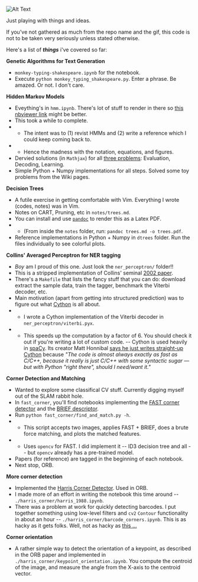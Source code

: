 ![Alt Text](https://cdn190.picsart.com/230925670045202.gif)

Just playing with things and ideas.

If you've not gathered as much from the repo name and the gif, this code is not to be taken very seriously unless stated otherwise.

Here's a list of ***things*** i've covered so far:

**Genetic Algorithms for Text Generation**
- `monkey-typing-shakespeare.ipynb` for the notebook.
- Execute `python monkey_typing_shakespeare.py`. Enter a phrase. Be amazed. Or not. I don't care.

**Hidden Markov Models**
- Eveything's in `hmm.ipynb`. There's lot of stuff to render in there so [this nbviewer link](https://nbviewer.jupyter.org/github/priyamtejaswin/c00lHaX/blob/master/hmm.ipynb) might be better.
- This took a while to complete.
- - The intent was to (1) revist HMMs and (2) write a reference which I could keep coming back to.
- - Hence the madness with the notation, equations, and figures.
- Dervied solutions (in `Mathjax`) for all [three problems](https://www.ece.ucsb.edu/Faculty/Rabiner/ece259/Reprints/tutorial%20on%20hmm%20and%20applications.pdf): Evaluation, Decoding, Learning.
- Simple Python + Numpy implementations for all steps. Solved some toy problems from the Wiki pages.

**Decision Trees**
- A futile exercise in getting comfortable with Vim. Everything I wrote (codes, notes) was in Vim.
- Notes on CART, Pruning, etc in `notes/trees.md`.
- You can install and use [`pandoc`](https://pandoc.org/) to render this as a Latex PDF.
- - (From inside the `notes` folder, run: `pandoc trees.md -o trees.pdf`.
- Reference implementations in Python + Numpy in `dtrees` folder. Run the files individually to see colorful plots.

**Collins' Averaged Perceptron for NER tagging**
- *Boy* am I proud of this one. Just look the `ner_perceptron/` folder!!
- This is a stripped implementation of Collins' seminal [2002 paper](http://www.cs.columbia.edu/~mcollins/papers/tagperc.pdf).
- There's a `Makefile` that lists the fancy stuff that you can do: download extract the sample data, train the tagger, benchmark the Viterbi decoder, etc.
- Main motivation (apart from getting into structured prediction) was to figure out what [Cython](https://cython.org/) is all about.
- - I wrote a Cython implementation of the Viterbi decoder in `ner_perceptron/viterbi.pyx`.
- - This speeds up the computation by a factor of 6. You should check it out if you're writing a lot of custom code.
-- Cython is used heavily in [spaCy](https://spacy.io/). Its creator Matt Honnibal [says he just writes straight-up Cython](https://explosion.ai/blog/writing-c-in-cython) because *"The code is almost always exactly as fast as C/C++, because it really is just C/C++ with some syntactic sugar — but with Python "right there", should I need/want it."*

**Corner Detection and Matching**
- Wanted to explore some classifical CV stuff. Currently digging myself out of the SLAM rabbit hole.
- In `fast_corner`, you'll find notebooks implementing the [FAST corner detector](https://www.edwardrosten.com/work/rosten_2006_machine.pdf) and the [BRIEF descriptor](https://www.cs.ubc.ca/~lowe/525/papers/calonder_eccv10.pdf).
- Run `python fast_corner/find_and_match.py -h`. 
- - This script accepts two images, applies FAST + BRIEF, does a brute force matching, and plots the matched features.
- - Uses `opencv` for FAST. I did implement it -- ID3 decision tree and all -- but `opencv` already has a pre-trained model.
- Papers (for reference) are tagged in the beginning of each notebook.
- Next stop, ORB.

**More corner detection**
- Implemented the [Harris Corner Detector](http://www.bmva.org/bmvc/1988/avc-88-023.pdf). Used in ORB.
- I made more of an effort in writing the notebook this time around -- `./harris_corner/harris_1988.ipynb`.
- There was a problem at work for quickly detecting barcodes. I put together something using low-level filters and `cv2` `Contour` functionality in about an hour -- `./harris_corner/barcode_corners.ipynb`. This is as hacky as it gets folks. Well, not as hacky as [this ...](https://www.youtube.com/watch?v=Bmz67ErIRa4)

**Corner orientation**
- A rather simple way to detect the orientation of a keypoint, as described in the ORB paper and implemented in `./harris_corner/keypoint_orientation.ipynb`. You compute the centroid of the image, and measure the angle from the X-axis to the centroid vector.
